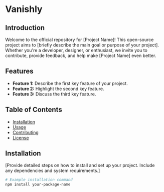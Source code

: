# Vanishly

## Introduction

Welcome to the official repository for [Project Name]! This open-source project aims to [briefly describe the main goal or purpose of your project]. Whether you're a developer, designer, or enthusiast, we invite you to contribute, provide feedback, and help make [Project Name] even better.

## Features

- **Feature 1:** Describe the first key feature of your project.
- **Feature 2:** Highlight the second key feature.
- **Feature 3:** Discuss the third key feature.

## Table of Contents

- [Installation](#installation)
- [Usage](#usage)
- [Contributing](#contributing)
- [License](#license)

## Installation

[Provide detailed steps on how to install and set up your project. Include any dependencies and system requirements.]

```bash
# Example installation command
npm install your-package-name
```
